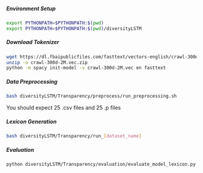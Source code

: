 ##### Environment Setup

```bash
export PYTHONPATH=$PYTHONPATH:$(pwd)
export PYTHONPATH=$PYTHONPATH:$(pwd)/diversityLSTM
```

##### Download Tokenizer
```bash
wget https://dl.fbaipublicfiles.com/fasttext/vectors-english/crawl-300d-2M.vec.zip
unzip -o crawl-300d-2M.vec.zip
python -m spacy init-model -v crawl-300d-2M.vec en fasttext
```

##### Data Preprocessing

```bash
bash diversityLSTM/Transparency/preprocess/run_preprocessing.sh
```

You should expect 25 .csv files and 25 .p files

##### Lexicon Generation

```bash
bash diversityLSTM/Transparency/run_[dataset_name]
```

##### Evaluation

```bash
python diversityLSTM/Transparency/evaluation/evaluate_model_lexicon.py
```

